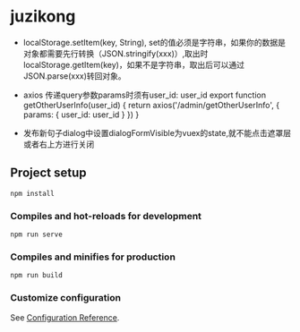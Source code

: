 # juzikong

+ localStorage.setItem(key, String), set的值必须是字符串，如果你的数据是对象都需要先行转换（JSON.stringify(xxx)）,取出时localStorage.getItem(key)，如果不是字符串，取出后可以通过JSON.parse(xxx)转回对象。

+ axios 传递query参数params时须有user_id: user_id
 export function getOtherUserInfo(user_id) {
  return axios('/admin/getOtherUserInfo', {
    params: {
      user_id: user_id
    }
  })
}

+ 发布新句子dialog中设置dialogFormVisible为vuex的state,就不能点击遮罩层或者右上方进行关闭
## Project setup
```
npm install
```

### Compiles and hot-reloads for development
```
npm run serve
```

### Compiles and minifies for production
```
npm run build
```

### Customize configuration
See [Configuration Reference](https://cli.vuejs.org/config/).
